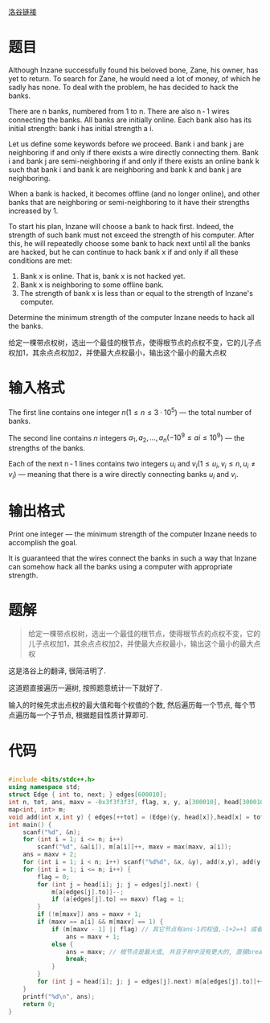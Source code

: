 [洛谷链接](https://www.luogu.com.cn/problem/CF796C)

# 题目


Although Inzane successfully found his beloved bone, Zane, his owner, has yet to return. To search for Zane, he would need a lot of money, of which he sadly has none. To deal with the problem, he has decided to hack the banks.

There are n banks, numbered from 1 to n. There are also n - 1 wires connecting the banks. All banks are initially online. Each bank also has its initial strength: bank i has initial strength a i.

Let us define some keywords before we proceed. Bank i and bank j are neighboring if and only if there exists a wire directly connecting them. Bank i and bank j are semi-neighboring if and only if there exists an online bank k such that bank i and bank k are neighboring and bank k and bank j are neighboring.

When a bank is hacked, it becomes offline (and no longer online), and other banks that are neighboring or semi-neighboring to it have their strengths increased by 1.

To start his plan, Inzane will choose a bank to hack first. Indeed, the strength of such bank must not exceed the strength of his computer. After this, he will repeatedly choose some bank to hack next until all the banks are hacked, but he can continue to hack bank x if and only if all these conditions are met:

1. Bank x is online. That is, bank x is not hacked yet.
2. Bank x is neighboring to some offline bank.
3. The strength of bank x is less than or equal to the strength of Inzane's computer.

Determine the minimum strength of the computer Inzane needs to hack all the banks.

给定一棵带点权树，选出一个最佳的根节点，使得根节点的点权不变，它的儿子点权加1，其余点点权加2，并使最大点权最小，输出这个最小的最大点权

# 输入格式

The first line contains one integer $n (1 ≤ n ≤ 3·10^5)$ — the total number of banks.

The second line contains $n$ integers $a_1, a_2, ..., a_n ( - 10^9 ≤ a i ≤ 10^9)$ — the strengths of the banks.

Each of the next n - 1 lines contains two integers $u_i$ and $v_i (1 ≤ u_i, v_i ≤ n, u_i ≠ v_i)$ — meaning that there is a wire directly connecting banks $u_i$ and $v_i$.

# 输出格式

Print one integer — the minimum strength of the computer Inzane needs to accomplish the goal.

It is guaranteed that the wires connect the banks in such a way that Inzane can somehow hack all the banks using a computer with appropriate strength.

# 题解

>给定一棵带点权树，选出一个最佳的根节点，使得根节点的点权不变，它的儿子点权加1，其余点点权加2，并使最大点权最小，输出这个最小的最大点权

这是洛谷上的翻译, 很简洁明了.

这道题直接遍历一遍树, 按照题意统计一下就好了.

输入的时候先求出点权的最大值和每个权值的个数, 然后遍历每一个节点, 每个节点遍历每一个子节点, 根据题目性质计算即可.

# 代码

```cpp

#include <bits/stdc++.h>
using namespace std;
struct Edge { int to, next; } edges[600010];
int n, tot, ans, maxv = -0x3f3f3f3f, flag, x, y, a[300010], head[300010];
map<int, int> m;
void add(int x,int y) { edges[++tot] = (Edge){y, head[x]},head[x] = tot; }
int main() {
    scanf("%d", &n);
    for (int i = 1; i <= n; i++)
        scanf("%d", &a[i]), m[a[i]]++, maxv = max(maxv, a[i]);
    ans = maxv + 2; 
    for (int i = 1; i < n; i++) scanf("%d%d", &x, &y), add(x,y), add(y,x);
    for (int i = 1; i <= n; i++) {
        flag = 0;
        for (int j = head[i]; j; j = edges[j].next) {
            m[a[edges[j].to]]--; 
            if (a[edges[j].to] == maxv) flag = 1;
        }
        if (!m[maxv]) ans = maxv + 1;
        if (maxv == a[i] && m[maxv] == 1) {
            if (m[maxv - 1] || flag) // 其它节点有ans-1的权值,-1+2=+1 或者 子节点中也有最大值,子节点+1后是答案 
                ans = maxv + 1;
            else {
                ans = maxv; // 根节点是最大值, 并且子树中没有更大的, 直接break
                break;
            }
        }
        for (int j = head[i]; j; j = edges[j].next) m[a[edges[j].to]]++;
    }
    printf("%d\n", ans);
    return 0;
}
```
